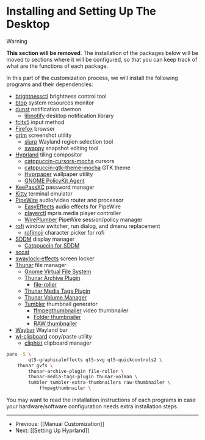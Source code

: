 # Installing and Setting Up The Desktop

> [!WARNING]
> 
> **This section will be removed**. The installation of the packages below will be moved to sections where it will be configured, so that you can keep track of what are the functions of each package.

In this part of the customization process, we will install
the following programs and their dependencies:

- [brightnessctl](https://github.com/Hummer12007/brightnessctl) brightness control tool
- [btop](https://github.com/aristocratos/btop) system resources monitor
- [dunst](https://dunst-project.org/) notification daemon
  - [libnotify](https://gitlab.gnome.org/GNOME/libnotify) desktop notification library
- [fcitx5](https://github.com/fcitx/fcitx5) input method
- [Firefox](https://www.mozilla.org/en-US/firefox/new/) browser
- [grim](https://git.sr.ht/~emersion/grim) screenshot utility
  - [slurp](https://github.com/emersion/slurp) Wayland region selection tool
  - [swappy](https://github.com/jtheoof/swappy) snapshot editing tool
- [Hyprland](https://hyprland.org/) tiling compositor
  - [catppuccin-cursors-mocha](https://github.com/catppuccin/cursors) cursors
  - [catppuccin-gtk-theme-mocha](https://github.com/catppuccin/gtk) GTK theme
  - [Hyprpaper](https://github.com/hyprwm/hyprpaper) wallpaper utility
  - [GNOME PolicyKit Agent](https://gitlab.gnome.org/Archive/policykit-gnome)
- [KeePassXC](https://keepassxc.org/) password manager
- [Kitty](https://sw.kovidgoyal.net/kitty/) terminal emulator
- [PipeWire](https://pipewire.org) audio/video router and processor
  - [EasyEffects](https://github.com/wwmm/easyeffects) audio effects for PipeWire
  - [playerctl](https://github.com/altdesktop/playerctl) mpris media player controller
  - [WirePlumber](https://pipewire.pages.freedesktop.org/wireplumber/) PipeWire session/policy manager
- [rofi](https://github.com/lbonn/rofi) window switcher, run dialog, and dmenu replacement
  - [rofimoji](https://github.com/fdw/rofimoji) character picker for rofi
- [SDDM](https://github.com/sddm/sddm/) display manager
  - [Catppuccin for SDDM](https://github.com/khaneliman/catppuccin-sddm-corners)
- [socat](http://www.dest-unreach.org/socat/)
- [swaylock-effects](https://github.com/jirutka/swaylock-effects) screen locker
- [Thunar](https://docs.xfce.org/xfce/thunar/start) file manager
  - [Gnome Virtual File System](https://wiki.gnome.org/Projects/gvfs)
  - [Thunar Archive Plugin](https://goodies.xfce.org/projects/thunar-plugins/thunar-archive-plugin)
    - [file-roller](https://wiki.gnome.org/Apps/FileRoller)
  - [Thunar Media Tags Plugin](https://goodies.xfce.org/projects/thunar-plugins/thunar-media-tags-plugin)
  - [Thunar Volume Manager](https://goodies.xfce.org/projects/thunar-plugins/thunar-volman)
  - [Tumbler](https://gitlab.xfce.org/xfce/tumbler) thumbnail generator
    - [ffmpegthumbnailer](https://github.com/dirkvdb/ffmpegthumbnailer) video thumbnailer
    - [Folder thumbnailer](https://github.com/j-james/thunar-folder-thumbnails)
    - [RAW thumbnailer](https://code.google.com/archive/p/raw-thumbnailer/)
- [Waybar](https://github.com/Alexays/Waybar) Wayland bar
- [wl-clipboard](https://github.com/bugaevc/wl-clipboard) copy/paste utility
  - [cliphist](https://github.com/sentriz/cliphist) clipboard manager

```bash
paru -S \
        qt5-graphicaleffects qt5-svg qt5-quickcontrols2 \
    thunar gvfs \
        thunar-archive-plugin file-roller \
        thunar-media-tags-plugin thunar-volman \
        tumbler tumbler-extra-thumbnailers raw-thumbnailer \
            ffmpegthumbnailer \
```

You may want to read the installation instructions of each programs in case your hardware/software configuration needs extra installation steps.

---

- Previous: [[Manual Customization]]
- Next: [[Setting Up Hyprland]]
